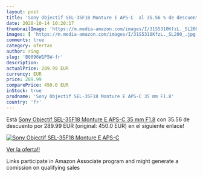 ```yaml
---
layout: post
title: 'Sony Objectif SEL-35F18 Monture E APS-C  al 35.56 % de descuento'
date: 2020-10-14 10:20:17
thumbnailImage: 'https://m.media-amazon.com/images/I/31S5310KfzL._SL200_.jpg'
images: [ 'https://m.media-amazon.com/images/I/31S5310KfzL._SL200_.jpg' ]
comments: true
category: ofertas
author: ring
slug: 'B0096W1P5W-fr'
description:
actualPrice: 289.99 EUR
currency: EUR
price: 289.99
comparePrice: 450.0 EUR
inStock: true
prodname: 'Sony Objectif SEL-35F18 Monture E APS-C 35 mm F1.8'
country: 'fr'
---
```


Está [Sony Objectif SEL-35F18 Monture E APS-C 35 mm F1.8](https://www.amazon.fr/dp/B0096W1P5W/?tag=tolees0d-21) con 35.56 de descuento por 289.99 EUR (original: 450.0 EUR) en el siguiente enlace!

[![Sony Objectif SEL-35F18 Monture E APS-C ](https://m.media-amazon.com/images/I/31S5310KfzL._SL200_.jpg)](https://www.amazon.fr/dp/B0096W1P5W/?tag=tolees0d-21)

[Ver la oferta!!](https://www.amazon.fr/dp/B0096W1P5W/?tag=tolees0d-21)

Links participate in Amazon Associate program and might generate a comission on qualifying sales


